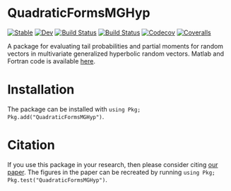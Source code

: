 # QuadraticFormsMGHyp

[![Stable](https://img.shields.io/badge/docs-stable-blue.svg)](https://s-broda.github.io/QuadraticFormsMGHyp.jl/stable)
[![Dev](https://img.shields.io/badge/docs-dev-blue.svg)](https://s-broda.github.io/QuadraticFormsMGHyp.jl/dev)
[![Build Status](https://travis-ci.org/s-broda/QuadraticFormsMGHyp.jl.svg?branch=master)](https://travis-ci.org/s-broda/QuadraticFormsMGHyp.jl)
[![Build Status](https://ci.appveyor.com/api/projects/status/github/s-broda/QuadraticFormsMGHyp.jl?svg=true)](https://ci.appveyor.com/project/s-broda/QuadraticFormsMGHyp-jl)
[![Codecov](https://codecov.io/gh/s-broda/QuadraticFormsMGHyp.jl/branch/master/graph/badge.svg)](https://codecov.io/gh/s-broda/QuadraticFormsMGHyp.jl)
[![Coveralls](https://coveralls.io/repos/github/s-broda/QuadraticFormsMGHyp.jl/badge.svg?branch=master)](https://coveralls.io/github/s-broda/QuadraticFormsMGHyp.jl?branch=master)

A package for evaluating tail probabilities and partial moments for random vectors in multivariate generalized hyperbolic random vectors. Matlab and Fortran code is available [here](https://github.com/s-broda/es4mgh).

# Installation
The package can be installed with `using Pkg; Pkg.add("QuadraticFormsMGHyp")`.

# Citation
If you use this package in your research, then please consider citing [our paper](https://papers.ssrn.com/sol3/papers.cfm?abstract_id=3369208). The figures in the paper can be recreated by running `using Pkg; Pkg.test("QuadraticFormsMGHyp")`.

